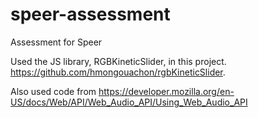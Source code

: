 # speer-assessment
Assessment for Speer

Used the JS library, RGBKineticSlider, in this project.  https://github.com/hmongouachon/rgbKineticSlider.

Also used code from https://developer.mozilla.org/en-US/docs/Web/API/Web_Audio_API/Using_Web_Audio_API
